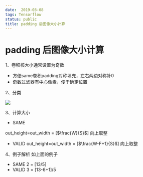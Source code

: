 ```yaml
---
date:  2019-03-08
tags: Tensorflow
status: public
title: padding 后图像大小计算
---
```

# padding 后图像大小计算

1、卷积核大小通常设置为奇数
+ 方便same卷积padding对称填充，左右两边对称补0
+ 奇数过滤器有中心像素，便于确定位置

2、分类

![](./_image/2019-03-08-10-19-37.jpg)

3、计算大小
+ SAME

out_height=out_width = [$\frac{W}{S}$]
向上取整

+ VALID
out_height=out_width = [$\frac{W-F+1}{S}$]
向上取整

4、例子解析
如上面的例子
+ SAME
2  = [13/5]
+ VALID
3 = [13-6+1]/5
